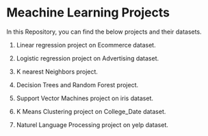 # Meachine Learning Projects

In this Repository, you can find the below projects and their datasets.

1) Linear regression project on Ecommerce dataset.

2) Logistic regression project on Advertising dataset.

3) K nearest Neighbors project.

4) Decision Trees and Random Forest project.

5) Support Vector Machines project on iris dataset.

6) K Means Clustering project on College_Date dataset.

7) Naturel Language Processing project on yelp dataset.
